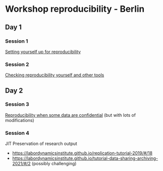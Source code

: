 # Workshop reproducibility - Berlin

## Day 1

### Session 1

[Setting yourself up for reproducibility](https://larsvilhuber.github.io/day1-tutorial/)

### Session 2

[Checking reproducibility yourself and other tools](https://larsvilhuber.github.io/self-checking-reproducibility/presentation/)

## Day 2

### Session 3

[Reproducibility when some data are confidential](https://larsvilhuber.github.io/reproducibility-confidential-fsrdc/) (but with lots of modifications)

### Session 4

JIT Preservation of research output

- https://labordynamicsinstitute.github.io/replication-tutorial-2019/#/18
- https://labordynamicsinstitute.github.io/tutorial-data-sharing-archiving-2021/#/2 (possibly challenging)
